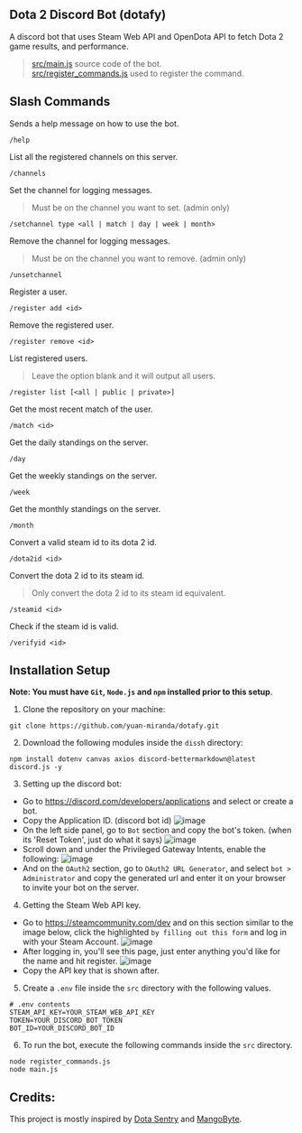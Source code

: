 ## Dota 2 Discord Bot (dotafy)
A discord bot that uses Steam Web API and OpenDota API to fetch Dota 2 game results, and performance.
> [src/main.js](https://github.com/yuan-miranda/dotafy/blob/main/src/main.js) source code of the bot.<br>
> [src/register_commands.js](https://github.com/yuan-miranda/dotafy/blob/main/src/register_commands.js) used to register the command.

## Slash Commands
Sends a help message on how to use the bot.
```
/help
```
List all the registered channels on this server.
```
/channels
```
Set the channel for logging messages.
> Must be on the channel you want to set. (admin only)
```
/setchannel type <all | match | day | week | month>
```
Remove the channel for logging messages.
> Must be on the channel you want to remove. (admin only)
```
/unsetchannel
```
Register a user.
```
/register add <id>
```
Remove the registered user.
```
/register remove <id>
```
List registered users.
> Leave the option blank and it will output all users.<br>
```
/register list [<all | public | private>]
```
Get the most recent match of the user.
```
/match <id>
```
Get the daily standings on the server.
```
/day
```
Get the weekly standings on the server.
```
/week
```
Get the monthly standings on the server.
```
/month
```
Convert a valid steam id to its dota 2 id.
```
/dota2id <id>
```
Convert the dota 2 id to its steam id.
> Only convert the dota 2 id to its steam id equivalent.
```
/steamid <id>
```
Check if the steam id is valid.
```
/verifyid <id>
```

## Installation Setup
**Note: You must have `Git`, `Node.js` and `npm` installed prior to this setup**.<br>
1. Clone the repository on your machine:
```
git clone https://github.com/yuan-miranda/dotafy.git
```
2. Download the following modules inside the `dissh` directory:
```
npm install dotenv canvas axios discord-bettermarkdown@latest discord.js -y
```
3. Setting up the discord bot:
  - Go to https://discord.com/developers/applications and select or create a bot.
  - Copy the Application ID. (discord bot id) ![image](https://github.com/yuan-miranda/dissh/assets/142481797/dba230d1-a107-4ea1-9340-96404ce52b09)
  - On the left side panel, go to `Bot` section and copy the bot's token. (when its 'Reset Token', just do what it says) ![image](https://github.com/yuan-miranda/dissh/assets/142481797/5ac4ace5-e070-49ba-8b8b-adf79b2db77f)
  - Scroll down and under the Privileged Gateway Intents, enable the following: ![image](https://github.com/yuan-miranda/dissh/assets/142481797/06396840-0b32-4056-a9aa-56cb44f4cc66)
  - And on the `OAuth2` section, go to `OAuth2 URL Generator`, and select `bot > Administrator` and copy the generated url and enter it on your browser to invite your bot on the server.
4. Getting the Steam Web API key.
  - Go to https://steamcommunity.com/dev and on this section similar to the image below, click the highlighted `by filling out this form` and log in with your Steam Account. ![image](https://github.com/yuan-miranda/dotafy/assets/142481797/7fe5de6e-a937-4fa0-8456-1c31ba6d2b10)
  - After logging in, you'll see this page, just enter anything you'd like for the name and hit register. ![image](https://github.com/yuan-miranda/dotafy/assets/142481797/5e626200-4639-4fed-9af2-f1a383e7de60)
  - Copy the API key that is shown after.
5. Create a `.env` file inside the `src` directory with the following values.
```
# .env contents
STEAM_API_KEY=YOUR_STEAM_WEB_API_KEY
TOKEN=YOUR_DISCORD_BOT_TOKEN
BOT_ID=YOUR_DISCORD_BOT_ID
```
6. To run the bot, execute the following commands inside the `src` directory.
```
node register_commands.js
node main.js
```

## Credits:
This project is mostly inspired by [Dota Sentry](https://dotasentry.net/) and [MangoByte](https://github.com/mdiller/MangoByte).
